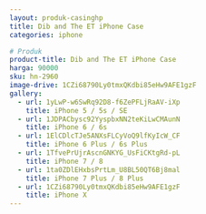 ```yaml
---
layout: produk-casinghp
title: Dib and The ET iPhone Case
categories: iphone

# Produk
product-title: Dib and The ET iPhone Case
harga: 90000
sku: hn-2960
image-drive: 1CZi68790Ly0tmxQKdbi85eHw9AFE1gzF
gallery:
  - url: 1yLwP-w6SwRq92D8-f6ZePFLjRaAV-iXp
    title: iPhone 5 / 5s / SE
  - url: 1JDPACbysc92YyspbxNN2teKiLwCMAunN
    title: iPhone 6 / 6s
  - url: 1ElCDlcTJe5ANXsFLCyVoQ9lfKyIcW_CF
    title: iPhone 6 Plus / 6s Plus
  - url: 1TfvePrUjrAscnGNKYG_UsFiCKtgRd-pL
    title: iPhone 7 / 8
  - url: 1ta0ZDlEHxbsPrtLm_U8BL50QT6Bj8mal
    title: iPhone 7 Plus / 8 Plus
  - url: 1CZi68790Ly0tmxQKdbi85eHw9AFE1gzF
    title: iPhone X
---
```

